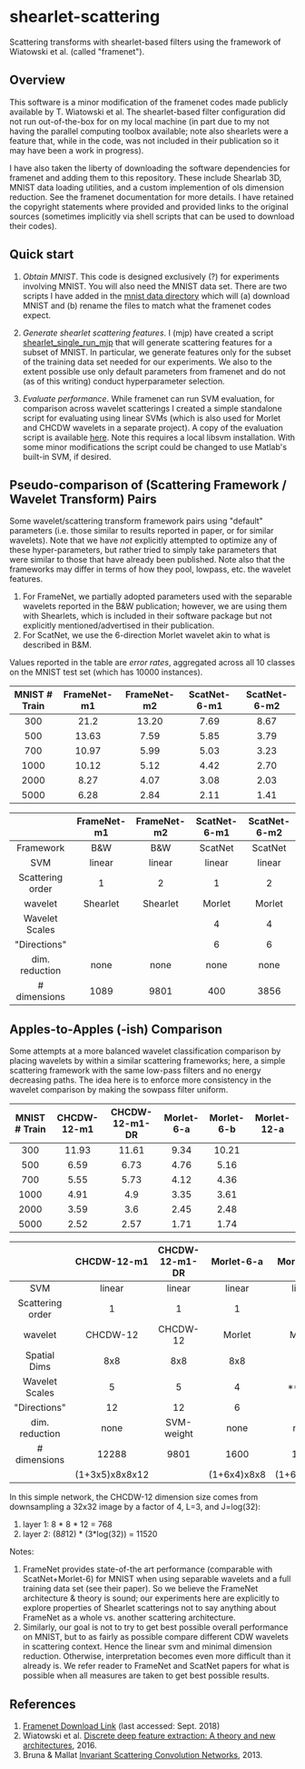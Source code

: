 # shearlet-scattering
Scattering transforms with shearlet-based filters using the framework of Wiatowski et al.  (called "framenet").


## Overview
This software is a minor modification of the framenet codes made publicly available by T. Wiatowski et al.  The shearlet-based filter configuration did not run out-of-the-box for on my local machine (in part due to my not having the parallel computing toolbox available; note also shearlets were a feature that, while in the code, was not included in their publication so it may have been a work in progress).  

I have also taken the liberty of downloading the software dependencies for framenet and adding them to this repository.  These include Shearlab 3D, MNIST data loading utilities, and a custom implemention of ols dimension reduction.  See the framenet documentation for more details.  I have retained the copyright statements where provided and provided links to the original sources (sometimes implicitly via shell scripts that can be used to download their codes).

## Quick start

1.  *Obtain MNIST*.  This code is designed exclusively (?) for experiments involving MNIST. You will also need the MNIST data set.  There are two scripts I have added in  the [mnist data directory](./src/framenet/MNIST_dataset) which will (a) download MNIST and (b) rename the files to match what the framenet codes expect.  

2.  *Generate shearlet scattering features*.  I (mjp) have created a script [shearlet_single_run_mjp](./src/framenet/shearlet_single_run_mjp.m) that will generate scattering features for a subset of MNIST.  In particular, we generate features only for the subset of the training data set needed for our experiments.  We also to the extent possible use only default parameters from framenet and do not (as of this writing) conduct hyperparameter selection.

3.  *Evaluate performance*.  While framenet can run SVM evaluation, for comparison across wavelet scatterings I created a simple standalone script for evaluating using linear SVMs (which is also used for Morlet and CHCDW wavelets in a separate project).  A copy of the evaluation script is available [here](./src/evaluation/classify_main.m).  Note this requires a local libsvm installation.  With some minor modifications the script could be changed to use Matlab's built-in SVM, if desired.


## Pseudo-comparison of (Scattering Framework / Wavelet Transform) Pairs

Some wavelet/scattering transform framework pairs using "default" parameters (i.e. those similar to results reported in paper, or for similar wavelets).  Note that we have *not* explicitly attempted to optimize any of these hyper-parameters, but rather tried to simply take parameters that were similar to those that have already been published.  Note also that the frameworks may differ in terms of how they pool, lowpass, etc. the wavelet features.

1.  For FrameNet, we partially adopted parameters used with the separable wavelets reported in the B&W publication; however, we are using them with Shearlets, which is included in their software package but not explicitly mentioned/advertised in their publication.
2.  For ScatNet, we use the 6-direction Morlet wavelet akin to what is described in B&M.

Values reported in the table are *error rates*, aggregated across all 10 classes on the MNIST test set (which has 10000 instances).

| MNIST # Train | FrameNet-m1 | FrameNet-m2 | ScatNet-6-m1 | ScatNet-6-m2 |
|      :---:    |   :---:     |    :---:    |  :---:       |  :---:       |
|    300        |   21.2      |   13.20     |  7.69        | 8.67         |
|    500        |   13.63     |  7.59       |  5.85        | 3.79         |
|    700        |   10.97     |   5.99      |  5.03        | 3.23         |
|    1000       |   10.12     |  5.12       |  4.42        | 2.70         |
|    2000       |   8.27      |  4.07       |  3.08        | 2.03         |
|    5000       |   6.28      |  2.84       |  2.11        | 1.41         |


|                     | FrameNet-m1 | FrameNet-m2 |  ScatNet-6-m1 | ScatNet-6-m2 |
|  :---:              | :---:       |     :---:   |   :---:       | :---:        |
| Framework           | B&W         | B&W         |   ScatNet     | ScatNet      |
| SVM                 | linear      | linear      |   linear      | linear       |
| Scattering order    | 1           |   2         |  1            | 2            |
| wavelet             | Shearlet    | Shearlet    |   Morlet      | Morlet       |
| Wavelet Scales      |             |             |   4           |  4           | 
| "Directions"        |             |             |   6           |  6           |
| dim. reduction      | none        | none        |  none         | none         |
|  # dimensions       | 1089        | 9801        |   400         | 3856         |


## Apples-to-Apples (-ish) Comparison

Some attempts at a more balanced wavelet classification comparison by placing wavelets by within a similar scattering frameworks; here, a simple scattering framework with the same low-pass filters and no energy decreasing paths.  The idea here is to enforce more consistency in the wavelet comparison by making the sowpass filter uniform.

| MNIST # Train | CHCDW-12-m1  | CHCDW-12-m1-DR   |  Morlet-6-a | Morlet-6-b | Morlet-12-a |
|      :---:    |   :---:      | :---:            |  :---:      | :---:      | :---:       |
|    300        |    11.93     | 11.61            |  9.34       | 10.21      |       |
|    500        |   6.59       | 6.73             |  4.76       | 5.16       |       |
|    700        |    5.55      |  5.73            |  4.12       | 4.36       |       |
|    1000       |     4.91     |   4.9            |  3.35       | 3.61       |       |
|    2000       |     3.59     |   3.6            |  2.45       | 2.48       |       |
|    5000       |     2.52     |   2.57           |  1.71       | 1.74       |       |

|                     | CHCDW-12-m1    | CHCDW-12-m1-DR | Morlet-6-a  | Morlet-6-b  | Morlet-12-a |
|  :---:              | :---:          |  :---:         | :---:       |  :---:      | :---:       |
| SVM                 | linear         | linear         | linear      | linear      | linear      |
| Scattering order    |  1             | 1              |  1          | 1           | 1           |
| wavelet             | CHCDW-12       | CHCDW-12       |  Morlet     | Morlet      | Morlet      |
| Spatial Dims        | 8x8            |  8x8           |  8x8        |  8x8        | 8x8         |
| Wavelet Scales      |  5             |  5             |  4          |  **5 **     | 5           |
| "Directions"        | 12             |  12            |  6          |  6          | 12          |
| dim. reduction      | none           | SVM-weight     | none        |  none       | none        |
|  # dimensions       | 12288          |  9801          |  1600       |  1984       |             |
|                     | (1+3x5)x8x8x12 |                | (1+6x4)x8x8 | (1+6x4)x8x8 |             |

In this simple network, the CHCDW-12 dimension size comes from downsampling a 32x32 image by a factor of 4, L=3, and J=log(32):
1. layer 1: 8 * 8 * 12 = 768
2. layer 2: (8*8*12) * (3*log(32)) = 11520

Notes:
1. FrameNet provides state-of-the art performance (comparable with ScatNet+Morlet-6) for MNIST when using separable wavelets and a full training data set (see their paper).  So we believe the FrameNet architecture & theory is sound; our experiments here are explicitly to explore properties of Shearlet scatterings not to say anything about FrameNet as a whole vs. another scattering architecture.
2.  Similarly, our goal is not to try to get best possible overall performance on MNIST, but to as fairly as possible compare different CDW wavelets in scattering context.  Hence the linear svm and minimal dimension reduction.  Otherwise, interpretation becomes even more difficult than it already is.  We refer reader to FrameNet and ScatNet papers for what is possible when all measures are taken to get best possible results.

## References

1.  [Framenet Download Link](https://www.nari.ee.ethz.ch/commth/research/downloads/dl_feat_extract.html) (last accessed: Sept. 2018)
2.  Wiatowski et al. [Discrete deep feature extraction: A theory and new architectures](https://www.nari.ee.ethz.ch/commth/pubs/p/ICML2016), 2016.
3.  Bruna & Mallat [Invariant Scattering Convolution Networks](https://www.di.ens.fr/~mallat/papiers/Bruna-Mallat-Pami-Scat.pdf), 2013.
